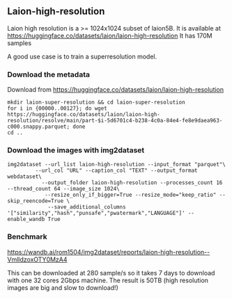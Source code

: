 ## Laion-high-resolution

Laion high resolution is a >= 1024x1024 subset of laion5B.
It is available at https://huggingface.co/datasets/laion/laion-high-resolution
It has 170M samples

A good use case is to train a superresolution model.

### Download the metadata

Download from https://huggingface.co/datasets/laion/laion-high-resolution

```
mkdir laion-super-resolution && cd laion-super-resolution
for i in {00000..00127}; do wget https://huggingface.co/datasets/laion/laion-high-resolution/resolve/main/part-$i-5d6701c4-b238-4c0a-84e4-fe8e9daea963-c000.snappy.parquet; done
cd ..
```

### Download the images with img2dataset

```
img2dataset --url_list laion-high-resolution --input_format "parquet"\
         --url_col "URL" --caption_col "TEXT" --output_format webdataset\
           --output_folder laion-high-resolution --processes_count 16 --thread_count 64 --image_size 1024\
            --resize_only_if_bigger=True --resize_mode="keep_ratio" --skip_reencode=True \
             --save_additional_columns '["similarity","hash","punsafe","pwatermark","LANGUAGE"]' --enable_wandb True
```

### Benchmark

https://wandb.ai/rom1504/img2dataset/reports/laion-high-resolution--VmlldzoxOTY0MzA4

This can be downloaded at 280 sample/s so it takes 7 days to download with one 32 cores 2Gbps machine.
The result is 50TB (high resolution images are big and slow to download!)
